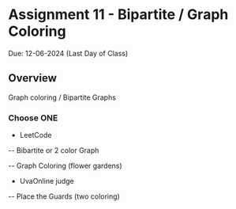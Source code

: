 # Assignment 11 - Bipartite / Graph Coloring

Due: 12-06-2024 (Last Day of Class)
## Overview
Graph coloring / Bipartite Graphs

### Choose ONE

- LeetCode
  
-- Bibartite or 2 color Graph
  
-- Graph Coloring (flower gardens)
  
- UvaOnline judge
  
-- Place the Guards (two coloring)
